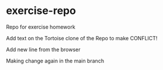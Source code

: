 # exercise-repo
Repo for exercise homework

Add text on the Tortoise clone of the Repo to make CONFLICT!

Add new line from the browser

Making change again in the main branch